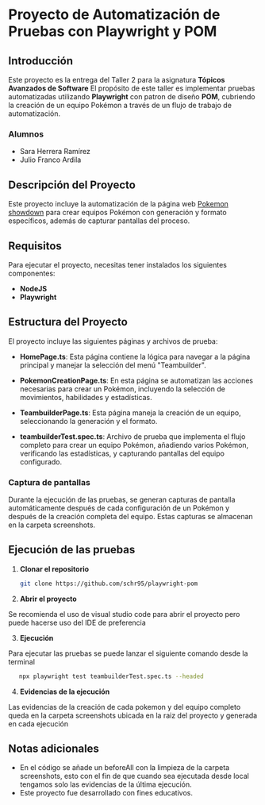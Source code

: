 # Proyecto de Automatización de Pruebas con Playwright y POM

## Introducción

Este proyecto es la entrega del Taller 2 para la asignatura **Tópicos Avanzados de Software** El propósito de este taller es implementar pruebas automatizadas utilizando **Playwright** con patron de diseño **POM**, cubriendo la creación de un equipo Pokémon a través de un flujo de trabajo de automatización.

### Alumnos

- Sara Herrera Ramírez
- Julio Franco Ardila

## Descripción del Proyecto

Este proyecto incluye la automatización de la página web [Pokemon showdown](https://play.pokemonshowdown.com/) para crear equipos Pokémon con generación y formato específicos, además de capturar pantallas del proceso. 

## Requisitos

Para ejecutar el proyecto, necesitas tener instalados los siguientes componentes:

- **NodeJS**
- **Playwright**

## Estructura del Proyecto

El proyecto incluye las siguientes páginas y archivos de prueba:

- **HomePage.ts**: Esta página contiene la lógica para navegar a la página principal y manejar la selección del menú "Teambuilder".

- **PokemonCreationPage.ts**: En esta página se automatizan las acciones necesarias para crear un Pokémon, incluyendo la selección de movimientos, habilidades y estadísticas.

- **TeambuilderPage.ts**: Esta página maneja la creación de un equipo, seleccionando la generación y el formato.

- **teambuilderTest.spec.ts**: Archivo de prueba que implementa el flujo completo para crear un equipo Pokémon, añadiendo varios Pokémon, verificando las estadísticas, y capturando pantallas del equipo configurado.

### Captura de pantallas

Durante la ejecución de las pruebas, se generan capturas de pantalla automáticamente después de cada configuración de un Pokémon y después de la creación completa del equipo. Estas capturas se almacenan en la carpeta screenshots.

## Ejecución de las pruebas

1. **Clonar el repositorio**

   ```bash
   git clone https://github.com/schr95/playwright-pom
   ```
2. **Abrir el proyecto**

Se recomienda el uso de visual studio code para abrir el proyecto pero puede hacerse uso del IDE de preferencia

3. **Ejecución**

Para ejecutar las pruebas se puede lanzar el siguiente comando desde la terminal

```bash
   npx playwright test teambuilderTest.spec.ts --headed
   ```

4. **Evidencias de la ejecución**   

Las evidencias de la creación de cada pokemon y del equipo completo queda en la carpeta screenshots ubicada en la raiz del proyecto y generada en cada ejecución

## Notas adicionales

* En el código se añade un beforeAll con la limpieza de la carpeta screenshots, esto con el fin de que cuando sea ejecutada desde local tengamos solo las evidencias de la última ejecución.
* Este proyecto fue desarrollado con fines educativos.

